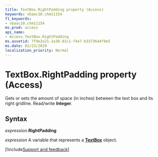 ```yaml
---
title: TextBox.RightPadding property (Access)
keywords: vbaac10.chm11154
f1_keywords:
- vbaac10.chm11154
ms.prod: access
api_name:
- Access.TextBox.RightPadding
ms.assetid: 7f9e2e21-1e36-01c1-f4e7-b3373644f9e5
ms.date: 02/23/2019
localization_priority: Normal
---
```



# TextBox.RightPadding property (Access)

Gets or sets the amount of space (in inches) between the text box and its right gridline. Read/write **Integer**.


## Syntax

_expression_.**RightPadding**

_expression_ A variable that represents a **[TextBox](Access.TextBox.md)** object.




[!include[Support and feedback](~/includes/feedback-boilerplate.md)]